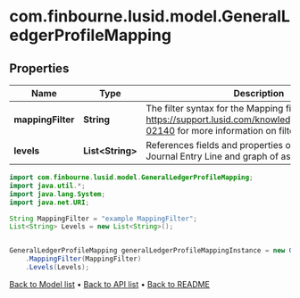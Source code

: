 # com.finbourne.lusid.model.GeneralLedgerProfileMapping

## Properties

Name | Type | Description | Notes
------------ | ------------- | ------------- | -------------
**mappingFilter** | **String** | The filter syntax for the Mapping filter. See https://support.lusid.com/knowledgebase/article/KA-02140 for more information on filter syntax | [default to String]
**levels** | **List&lt;String&gt;** | References fields and properties on the associated Journal Entry Line and graph of associated objects. | [default to List<String>]

```java
import com.finbourne.lusid.model.GeneralLedgerProfileMapping;
import java.util.*;
import java.lang.System;
import java.net.URI;

String MappingFilter = "example MappingFilter";
List<String> Levels = new List<String>();


GeneralLedgerProfileMapping generalLedgerProfileMappingInstance = new GeneralLedgerProfileMapping()
    .MappingFilter(MappingFilter)
    .Levels(Levels);
```


[Back to Model list](../README.md#documentation-for-models) &#8226; [Back to API list](../README.md#documentation-for-api-endpoints) &#8226; [Back to README](../README.md)
